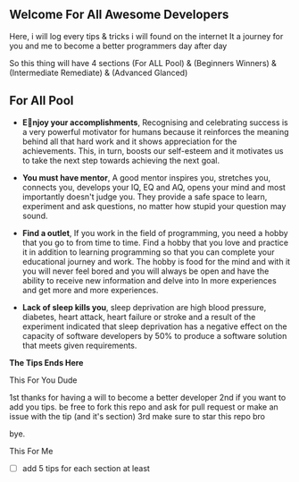## Welcome For All Awesome Developers
Here, i will log every tips & tricks i will found on the internet
It a journey for you and me to become a better programmers day after day

So this thing will have 4 sections 
(For ALL Pool) & (Beginners Winners) & (Intermediate Remediate) & (Advanced Glanced)

## For All Pool

 - **Eُnjoy your accomplishments**, Recognising and celebrating success is a very powerful motivator for humans because it reinforces
   the meaning behind all that hard work and it shows appreciation for
   the achievements. This, in turn, boosts our self-esteem and it
   motivates us to take the next step towards achieving the next goal.
 
 -   **You must have mentor**, A good mentor inspires you, stretches you, connects you, develops your IQ, EQ and AQ, opens your mind and most importantly doesn't judge you. They provide a safe space to learn, experiment and ask questions, no matter how stupid your question may sound.

 - **Find a outlet**, If you work in the field of programming, you need a hobby that you go to from time to time. Find a hobby that you love and practice it in addition to learning programming so that you can complete your educational journey and work. The hobby is food for the mind and with it you will never feel bored and you will always be open and have the ability to receive new information and delve into In more experiences and get more and more experiences.
- **Lack of sleep kills you**, sleep deprivation are high blood pressure, diabetes, heart attack, heart failure or stroke and a result of the experiment indicated that sleep deprivation has a negative effect on the capacity of software developers by 50% to produce a software solution that meets given requirements.



**The Tips Ends Here**

This For You Dude

1st thanks for having a will to become a better developer 
2nd if you want to add you tips. be free to fork this repo and ask for pull request or make an issue with the tip (and it's section)
3rd make sure to star this repo bro 

bye. 


This For Me 
- [ ] add 5 tips for each section at least


